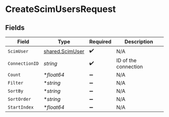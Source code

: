 # CreateScimUsersRequest


## Fields

| Field                                                     | Type                                                      | Required                                                  | Description                                               |
| --------------------------------------------------------- | --------------------------------------------------------- | --------------------------------------------------------- | --------------------------------------------------------- |
| `ScimUser`                                                | [shared.ScimUser](../../../pkg/models/shared/scimuser.md) | :heavy_check_mark:                                        | N/A                                                       |
| `ConnectionID`                                            | *string*                                                  | :heavy_check_mark:                                        | ID of the connection                                      |
| `Count`                                                   | **float64*                                                | :heavy_minus_sign:                                        | N/A                                                       |
| `Filter`                                                  | **string*                                                 | :heavy_minus_sign:                                        | N/A                                                       |
| `SortBy`                                                  | **string*                                                 | :heavy_minus_sign:                                        | N/A                                                       |
| `SortOrder`                                               | **string*                                                 | :heavy_minus_sign:                                        | N/A                                                       |
| `StartIndex`                                              | **float64*                                                | :heavy_minus_sign:                                        | N/A                                                       |